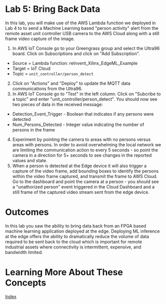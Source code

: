 # Lab 5: Bring Back Data

In this lab, you will make use of the AWS Lambda function we deployed in Lab 4 to to send a Machine Learning based "person activity" alert from the remote asset unit controller USB camera to the AWS Cloud along with a still frame video capture of the image.

1. In AWS IoT Console go to your Greengrass group and select the Ultra96 board.  Click on Subscriptions and click on "Add Subscription".
  * Source = Lambda function: reInvent_Xilinx_EdgeML_Example
  * Target = IoT Cloud
  * Topic = ```unit_controller/person_detect```
2. Click on "Actions" and "Deploy" to update the MQTT data communications from the Ultra96.
3. In AWS IoT Console go to "Test" in the left column.  Click on "Subcribe to a topic" and enter "unit_controller/person_detect".  You should now see two pieces of data in the received message:
  * Detection_Event_Trigger - Boolean that indicates if any persons were detected
  * Num_Persons_Detected - Integer value indicating the number of persons in the frame
4. Experiment by pointing the camera to areas with no persons versus areas with persons. In order to avoid overwhelming the local network we are limiting the communication action to every 5 seconds - so point the camera in a direction for 5+ seconds to see changes in the reported values and state.
5. When a person is detected at the Edge device it will also trigger a capture of the video frame, add bounding boxes to identify the persons within the video frame captured, and transmit the frame to AWS Cloud.  Go to the dashboard and point the camera at a person - you should see a "unathorized person" event triggered in the Cloud Dashboard and a still frame of the captured video stream sent from the edge device.

# Outcomes
In this lab you saw the ability to bring data back from an FPGA based machine learning application deployed at the edge.  Deploying ML inference at the edge offers the ability to dramatically reduce the volume of data required to be sent back to the cloud which is important for remote industrial assets where connectivity is intermittent, expensive, and bandwidth limited.

# Learning More About These Concepts


[Index](./README.md)

